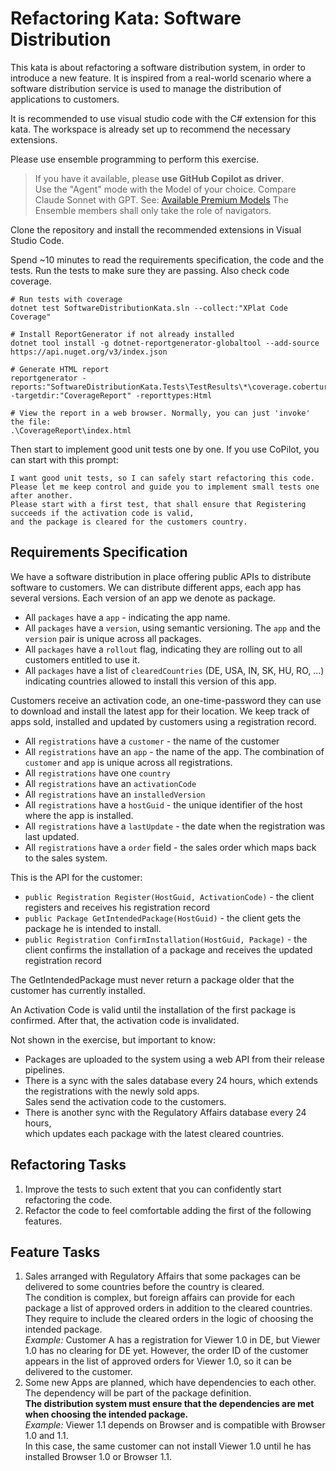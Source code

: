 # Refactoring Kata: Software Distribution

This kata is about refactoring a software distribution system, in order to introduce a new feature.
It is inspired from a real-world scenario where a software distribution service is used
to manage the distribution of applications to customers.

It is recommended to use visual studio code with the C# extension for this kata.
The workspace is already set up to recommend the necessary extensions.  

Please use ensemble programming to perform this exercise.  
> If you have it available, please **use GitHub Copilot as driver**.  
> Use the "Agent" mode with the Model of your choice. Compare Claude Sonnet with GPT.
> See: [Available Premium Models](https://dev.azure.com/SHS-IT-AlmDev/Customer%20Information/_wiki/wikis/Customer-Information.wiki/1218/GitHub-Copilot-Premium-Models-Overview?anchor=%F0%9F%A7%A0-available-premium-models)
> The Ensemble members shall only take the role of navigators.

Clone the repository and install the recommended extensions in Visual Studio Code.

Spend ~10 minutes to read the requirements specification, the code and the tests. Run the tests to make sure they are passing.
Also check code coverage.

```shell
# Run tests with coverage
dotnet test SoftwareDistributionKata.sln --collect:"XPlat Code Coverage"

# Install ReportGenerator if not already installed
dotnet tool install -g dotnet-reportgenerator-globaltool --add-source https://api.nuget.org/v3/index.json

# Generate HTML report
reportgenerator -reports:"SoftwareDistributionKata.Tests\TestResults\*\coverage.cobertura.xml" -targetdir:"CoverageReport" -reporttypes:Html

# View the report in a web browser. Normally, you can just 'invoke' the file:
.\CoverageReport\index.html
```

Then start to implement good unit tests one by one. If you use CoPilot, you can start with this prompt:

```prompt
I want good unit tests, so I can safely start refactoring this code.
Please let me keep control and guide you to implement small tests one after another.
Please start with a first test, that shall ensure that Registering succeeds if the activation code is valid,
and the package is cleared for the customers country.
```

## Requirements Specification

We have a software distribution in place offering public APIs to distribute software to customers.
We can distribute different apps, each app has several versions. Each version of an app we denote as package.

- All `packages` have a `app` - indicating the app name.
- All `packages` have a `version`, using semantic versioning. The `app` and the `version` pair is unique across all packages.
- All `packages` have a `rollout` flag, indicating they are rolling out to all customers entitled to use it.
- All `packages` have a list of `clearedCountries` (DE, USA, IN, SK, HU, RO, ...) indicating countries allowed to
  install this version of this app.

Customers receive an activation code, an one-time-password they can use to download and install the latest app
for their location. We keep track of apps sold, installed and updated by customers using a registration record.

- All `registrations` have a `customer` - the name of the customer
- All `registrations` have an `app` - the name of the app. The combination of `customer` and `app` is unique across all registrations.
- All `registrations` have one `country`
- All `registrations` have an `activationCode`
- All `registrations` have an `installedVersion`
- All `registrations` have a `hostGuid` - the unique identifier of the host where the app is installed.
- All `registrations` have a `lastUpdate` - the date when the registration was last updated.
- All `registrations` have a `order` field - the sales order which maps back to the sales system.

This is the API for the customer:

- `public Registration Register(HostGuid, ActivationCode)` - the client registers and receives his registration record
- `public Package GetIntendedPackage(HostGuid)` - the client gets the package he is intended to install.
- `public Registration ConfirmInstallation(HostGuid, Package)` - the client confirms the installation of a package and
  receives the updated registration record

The GetIntendedPackage must never return a package older that the customer has currently installed.

An Activation Code is valid until the installation of the first package is confirmed.
After that, the activation code is invalidated.

Not shown in the exercise, but important to know:

- Packages are uploaded to the system using a web API from their release pipelines.
- There is a sync with the sales database every 24 hours, which extends the registrations with the newly sold apps.  
  Sales send the activation code to the customers.
- There is another sync with the Regulatory Affairs database every 24 hours,  
  which updates each package with the latest cleared countries.

## Refactoring Tasks

1. Improve the tests to such extent that you can confidently start refactoring the code.
2. Refactor the code to feel comfortable adding the first of the following features.

## Feature Tasks

1. Sales arranged with Regulatory Affairs that some packages can be delivered
   to some countries before the country is cleared.  
   The condition is complex, but foreign affairs can provide for each package a list of approved orders in addition to
   the cleared countries.  
   They require to include the cleared orders in the logic of choosing the intended package.  
   *Example:* Customer A has a registration for Viewer 1.0 in DE, but Viewer 1.0 has no clearing for DE yet.
   However, the order ID of the customer appears in the list of approved orders for Viewer 1.0,
   so it can be delivered to the customer.
2. Some new Apps are planned, which have dependencies to each other.
   The dependency will be part of the package definition.  
   **The distribution system must ensure that the dependencies are met when choosing the intended package.**  
   *Example:* Viewer 1.1 depends on Browser and is compatible with Browser 1.0 and 1.1.  
   In this case, the same customer can not install Viewer 1.0 until he has installed Browser 1.0 or Browser 1.1.
